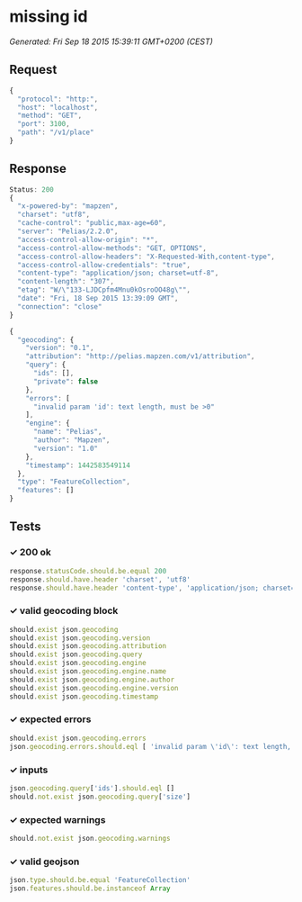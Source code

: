 # missing id

*Generated: Fri Sep 18 2015 15:39:11 GMT+0200 (CEST)*
## Request
```javascript
{
  "protocol": "http:",
  "host": "localhost",
  "method": "GET",
  "port": 3100,
  "path": "/v1/place"
}
```

## Response
```javascript
Status: 200
{
  "x-powered-by": "mapzen",
  "charset": "utf8",
  "cache-control": "public,max-age=60",
  "server": "Pelias/2.2.0",
  "access-control-allow-origin": "*",
  "access-control-allow-methods": "GET, OPTIONS",
  "access-control-allow-headers": "X-Requested-With,content-type",
  "access-control-allow-credentials": "true",
  "content-type": "application/json; charset=utf-8",
  "content-length": "307",
  "etag": "W/\"133-LJDCpfm4Mnu0kOsroOO48g\"",
  "date": "Fri, 18 Sep 2015 13:39:09 GMT",
  "connection": "close"
}
```
```javascript
{
  "geocoding": {
    "version": "0.1",
    "attribution": "http://pelias.mapzen.com/v1/attribution",
    "query": {
      "ids": [],
      "private": false
    },
    "errors": [
      "invalid param 'id': text length, must be >0"
    ],
    "engine": {
      "name": "Pelias",
      "author": "Mapzen",
      "version": "1.0"
    },
    "timestamp": 1442583549114
  },
  "type": "FeatureCollection",
  "features": []
}
```

## Tests

### ✓ 200 ok
```javascript
response.statusCode.should.be.equal 200
response.should.have.header 'charset', 'utf8'
response.should.have.header 'content-type', 'application/json; charset=utf-8'
```

### ✓ valid geocoding block
```javascript
should.exist json.geocoding
should.exist json.geocoding.version
should.exist json.geocoding.attribution
should.exist json.geocoding.query
should.exist json.geocoding.engine
should.exist json.geocoding.engine.name
should.exist json.geocoding.engine.author
should.exist json.geocoding.engine.version
should.exist json.geocoding.timestamp
```

### ✓ expected errors
```javascript
should.exist json.geocoding.errors
json.geocoding.errors.should.eql [ 'invalid param \'id\': text length, must be >0' ]
```

### ✓ inputs
```javascript
json.geocoding.query['ids'].should.eql []
should.not.exist json.geocoding.query['size']
```

### ✓ expected warnings
```javascript
should.not.exist json.geocoding.warnings
```

### ✓ valid geojson
```javascript
json.type.should.be.equal 'FeatureCollection'
json.features.should.be.instanceof Array
```

